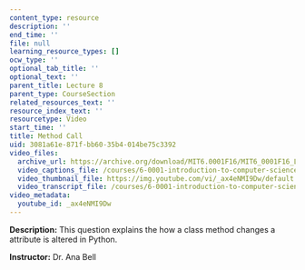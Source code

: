 ```yaml
---
content_type: resource
description: ''
end_time: ''
file: null
learning_resource_types: []
ocw_type: ''
optional_tab_title: ''
optional_text: ''
parent_title: Lecture 8
parent_type: CourseSection
related_resources_text: ''
resource_index_text: ''
resourcetype: Video
start_time: ''
title: Method Call
uid: 3081a61e-871f-bb60-35b4-014be75c3392
video_files:
  archive_url: https://archive.org/download/MIT6.0001F16/MIT6_0001F16_Lecture_08_exercise_04_300k.mp4
  video_captions_file: /courses/6-0001-introduction-to-computer-science-and-programming-in-python-fall-2016/bf8a046cb31c5c0a83d0185a5b53104a_ax4eNMI9Dw.vtt
  video_thumbnail_file: https://img.youtube.com/vi/_ax4eNMI9Dw/default.jpg
  video_transcript_file: /courses/6-0001-introduction-to-computer-science-and-programming-in-python-fall-2016/1c813f689d7cf8b52eb6eae66aab6e13_ax4eNMI9Dw.pdf
video_metadata:
  youtube_id: _ax4eNMI9Dw
---
```


**Description:** This question explains the how a class method changes a attribute is altered in Python.

**Instructor:** Dr. Ana Bell

